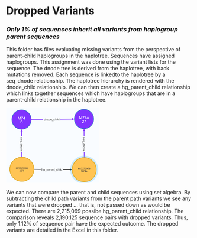 # Dropped Variants
<h3><strong><em>Only 1% of sequences inherit all variants from haplogroup parent sequences</em></strong></h3>


This folder has files evaluating missing variants from the perspective of parent-child haplogroups in the haplotree. Sequences have assigned haplogroups. This assignment was done using the variant lists for the sequence. The dnode tree is derived from the haplotree, with back mutations removed. Each sequence is linkedto the haplotree by a seq_dnode relationship. The haplotree hierarchy is rendered with the dnode_child relationship. We can then create a hg_parent_child relationship which links together sequences which have haplogroups that are in a parent-child relationship in the haplotree. 

<img src="https://github.com/waigitdas/Mitochondrial-DNA-Research/blob/main/Knowledge_Graph/images/hg_parent_child_example.png" width="50%" height="50%">

We can now compare the parent and child sequences using set algebra. By subtracting  the child path variants from  the parent path variants we see any variants that were dropped ... that is, not passed down as would be expected. There are 2,215,069 possibe hg_parent_child relationship. The comparison reveals 2,190,125 sequence pairs with dropped variants. Thus, only 1.12% of sequence pair have the expected outcome. The dropped variants are detailed in the Excel in this folder.

